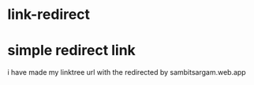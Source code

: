 # link-redirect
<h1> simple redirect link </h1>

i have made my linktree url with the redirected by sambitsargam.web.app
